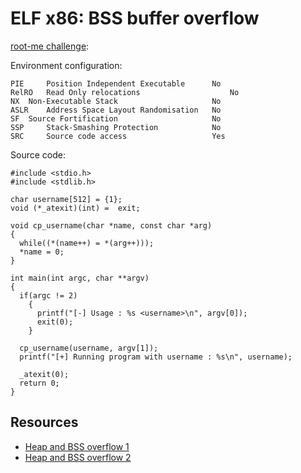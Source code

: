 # ELF x86: BSS buffer overflow

[root-me challenge](https://www.root-me.org/en/Challenges/App-System/ELF-x86-BSS-buffer-overflow):

Environment configuration:

```text
PIE 	Position Independent Executable 	 No 
RelRO 	Read Only relocations 	                 No 
NX 	Non-Executable Stack 	                 No 
ASLR 	Address Space Layout Randomisation 	 No 
SF 	Source Fortification 	                 No 
SSP 	Stack-Smashing Protection 	         No 
SRC 	Source code access 	                 Yes 
```

Source code:

```text
#include <stdio.h>
#include <stdlib.h>
 
char username[512] = {1};
void (*_atexit)(int) =  exit;
 
void cp_username(char *name, const char *arg)
{
  while((*(name++) = *(arg++)));
  *name = 0;
}
 
int main(int argc, char **argv)
{
  if(argc != 2)
    {
      printf("[-] Usage : %s <username>\n", argv[0]);
      exit(0);
    }
   
  cp_username(username, argv[1]);
  printf("[+] Running program with username : %s\n", username);
   
  _atexit(0);
  return 0;
}
```

## Resources

* [Heap and BSS overflow 1](https://repository.root-me.org/Exploitation%20-%20Syst%C3%A8me/Unix/EN%20-%20Heap%20and%20BSS%20overflow%201.pdf)
* [Heap and BSS overflow 2](https://repository.root-me.org/Exploitation%20-%20Syst%C3%A8me/Unix/EN%20-%20Heap%20and%20BSS%20overflow%202.pdf)
